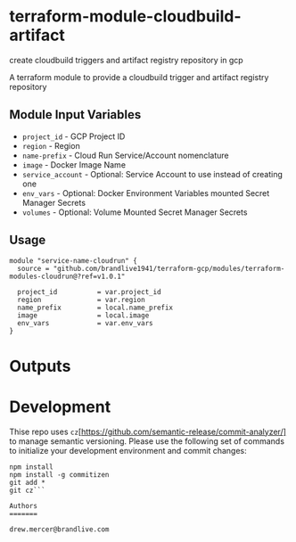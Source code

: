 # terraform-module-cloudbuild-artifact
create cloudbuild triggers and artifact registry repository in gcp

A terraform module to provide a cloudbuild trigger and artifact registry repository

Module Input Variables
----------------------

- `project_id` - GCP Project ID
- `region` - Region
- `name-prefix` - Cloud Run Service/Account nomenclature
- `image` - Docker Image Name
- `service_account` - Optional: Service Account to use instead of creating one
- `env_vars` - Optional: Docker Environment Variables mounted Secret Manager Secrets
- `volumes` - Optional: Volume Mounted Secret Manager Secrets

Usage
-----

```hcl
module "service-name-cloudrun" {
  source = "github.com/brandlive1941/terraform-gcp/modules/terraform-modules-cloudrun@?ref=v1.0.1"

  project_id          = var.project_id
  region              = var.region
  name_prefix         = local.name_prefix
  image               = local.image
  env_vars            = var.env_vars
}
```

Outputs
=======


Development
=======

Thise repo uses `cz`[https://github.com/semantic-release/commit-analyzer/] to manage semantic versioning. Please use the following set of commands to initialize your development environment and commit changes:

```asdf install
npm install
npm install -g commitizen
git add *
git cz```

Authors
=======

drew.mercer@brandlive.com
